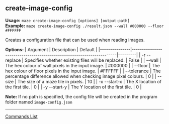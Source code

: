 ## create-image-config
**Usage:** `maze create-image-config [options] [output-path]`  
**Example:** `maze create-image-config ./result.json --wall #000000 --floor #FFFFFF`

Creates a configuration file that can be used when reading images.

**Options:**
| Argument      | Description                                                          | Default |
|---------------|----------------------------------------------------------------------|---------|
| -r --replace  | Specifies whether existing files will be replaced.                   | False   |
| --wall        | The hex colour of wall pixels in the input image.                    | #000000 |
| --floor       | The hex colour of floor pixels in the input image.                   | #FFFFFF |
| --tolerance   | The percentage difference allowed when checking image pixel colours. | 0       |
| --size        | The size of a maze tile in pixels.                                   | 10      |
| -x --start-x  | The X location of the first tile.                                    | 0       |
| -y --start-y  | The Y location of the first tile.                                    | 0       |

**Note:** If no path is specified, the config file will be created in the program folder named `image-config.json`

---

[Commands List](./readme.md)